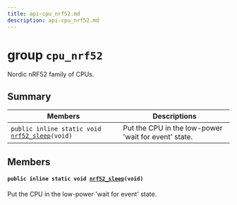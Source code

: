 ```yaml
---
title: api-cpu_nrf52.md
description: api-cpu_nrf52.md
---
```

# group `cpu_nrf52` 

Nordic nRF52 family of CPUs.

## Summary

 Members                        | Descriptions                                
--------------------------------|---------------------------------------------
`public inline static void `[`nrf52_sleep`](#group__cpu__nrf52_1ga7a3aa7fcb6cdeb0ec2b4fbc5d2ae1224)`(void)`            | Put the CPU in the low-power 'wait for event' state.

## Members

#### `public inline static void `[`nrf52_sleep`](#group__cpu__nrf52_1ga7a3aa7fcb6cdeb0ec2b4fbc5d2ae1224)`(void)` 

Put the CPU in the low-power 'wait for event' state.


